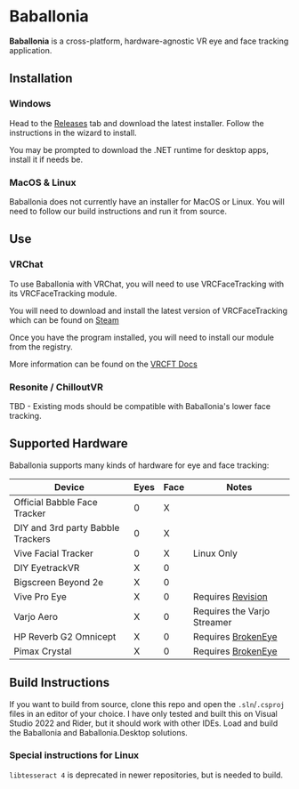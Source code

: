 # Baballonia

**Baballonia** is a cross-platform, hardware-agnostic VR eye and face tracking application.

## Installation

### Windows

Head to the [Releases](https://github.com/Project-Babble/Baballonia/releases/latest) tab and download the latest installer. Follow the instructions in the wizard to install.

You may be prompted to download the .NET runtime for desktop apps, install it if needs be.

### MacOS & Linux

Baballonia does not currently have an installer for MacOS or Linux. You will need to follow our build instructions and run it from source.

## Use

### VRChat

To use Baballonia with VRChat, you will need to use VRCFaceTracking with its VRCFaceTracking module.

You will need to download and install the latest version of VRCFaceTracking which can be found on [Steam](https://store.steampowered.com/app/3329480/VRCFaceTracking/)

Once you have the program installed, you will need to install our module from the registry.

More information can be found on the [VRCFT Docs](https://docs.vrcft.io/docs/vrcft-software/vrcft\#module-registry)

### Resonite / ChilloutVR

TBD - Existing mods should be compatible with Baballonia's lower face tracking.

## Supported Hardware

Baballonia supports many kinds of hardware for eye and face tracking:

| Device | Eyes | Face | Notes |
| ----- | ----- | ----- | ----- |
| Official Babble Face Tracker | 0 | X |  |
| DIY and 3rd party Babble Trackers | 0 | X |  |
| Vive Facial Tracker | 0 | X | Linux Only |
| DIY EyetrackVR | X | 0 |  |
| Bigscreen Beyond 2e | X | 0 |  |
| Vive Pro Eye | X | 0 | Requires [Revision](https://github.com/Blue-Doggo/ReVisionbro) |
| Varjo Aero | X | 0 | Requires the Varjo Streamer |
| HP Reverb G2 Omnicept | X | 0 | Requires [BrokenEye](https://github.com/ghostiam/BrokenEye) |
| Pimax Crystal | X | 0 | Requires [BrokenEye](https://github.com/ghostiam/BrokenEye) |

## Build Instructions

If you want to build from source, clone this repo and open the `.sln`/`.csproj` files in an editor of your choice. I have only tested and built this on Visual Studio 2022 and Rider, but it should work with other IDEs. Load and build the Baballonia and Baballonia.Desktop solutions.

### Special instructions for Linux 

`libtesseract 4` is deprecated in newer repositories, but is needed to build.
